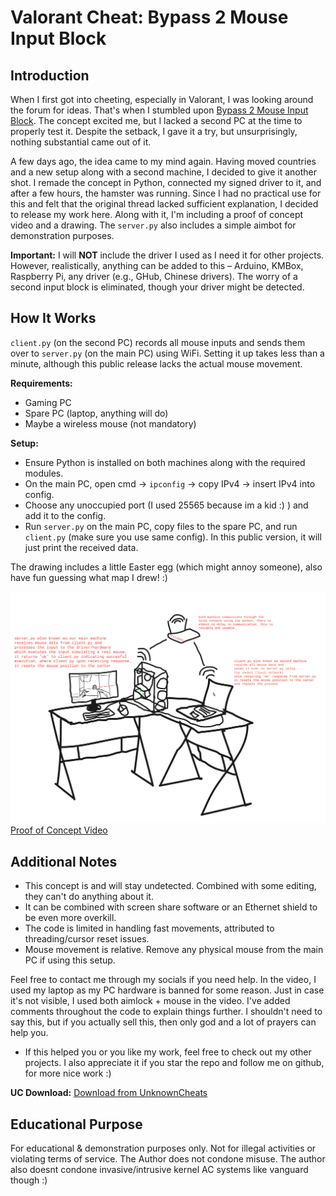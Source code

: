 # Valorant Cheat: Bypass 2 Mouse Input Block

## Introduction
When I first got into cheeting, especially in Valorant, I was looking around the forum for ideas. That's when I stumbled upon [Bypass 2 Mouse Input Block](https://www.unknowncheats.me/forum/valorant/504673-bypass-2-mouse-inputs-2-pcs-wifi.html). The concept excited me, but I lacked a second PC at the time to properly test it. Despite the setback, I gave it a try, but unsurprisingly, nothing substantial came out of it.

A few days ago, the idea came to my mind again. Having moved countries and a new setup along with a second machine, I decided to give it another shot. I remade the concept in Python, connected my signed driver to it, and after a few hours, the hamster was running. Since I had no practical use for this and felt that the original thread lacked sufficient explanation, I decided to release my work here. Along with it, I'm including a proof of concept video and a drawing. The `server.py` also includes a simple aimbot for demonstration purposes.

**Important:** I will **NOT** include the driver I used as I need it for other projects. However, realistically, anything can be added to this – Arduino, KMBox, Raspberry Pi, any driver (e.g., GHub, Chinese drivers). The worry of a second input block is eliminated, though your driver might be detected.

## How It Works
`client.py` (on the second PC) records all mouse inputs and sends them over to `server.py` (on the main PC) using WiFi. Setting it up takes less than a minute, although this public release lacks the actual mouse movement.

**Requirements:**
- Gaming PC
- Spare PC (laptop, anything will do)
- Maybe a wireless mouse (not mandatory)

**Setup:**
- Ensure Python is installed on both machines along with the required modules.
- On the main PC, open cmd -> `ipconfig` -> copy IPv4 -> insert IPv4 into config.
- Choose any unoccupied port (I used 25565 because im a kid :) ) and add it to the config.
- Run `server.py` on the main PC, copy files to the spare PC, and run `client.py` (make sure you use same config). In this public version, it will just print the received data.

The drawing includes a little Easter egg (which might annoy someone), also have fun guessing what map I drew! :)

![Easter Egg Drawing](megant88draw2.png)
[Proof of Concept Video](https://streamable.com/2miw0d)

## Additional Notes
- This concept is and will stay undetected. Combined with some editing, they can't do anything about it.
- It can be combined with screen share software or an Ethernet shield to be even more overkill.
- The code is limited in handling fast movements, attributed to threading/cursor reset issues.
- Mouse movement is relative. Remove any physical mouse from the main PC if using this setup.

Feel free to contact me through my socials if you need help. In the video, I used my laptop as my PC hardware is banned for some reason. Just in case it's not visible, I used both aimlock + mouse in the video. 
I've added comments throughout the code to explain things further.
I shouldn't need to say this, but if you actually sell this, then only god and a lot of prayers can help you.

- If this helped you or you like my work, feel free to check out my other projects. I also appreciate it if you star the repo and follow me on github, for more nice work :)

**UC Download:** [Download from UnknownCheats](https://www.unknowncheats.me/forum/downloads.php?do=file&id=44890)

## Educational Purpose
For educational & demonstration purposes only. Not for illegal activities or violating terms of service. The Author does not condone misuse. The author also doesnt condone invasive/intrusive kernel AC systems like vanguard though :)
